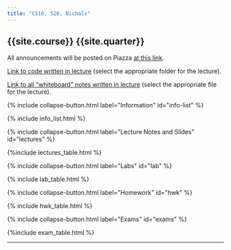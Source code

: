 ```yaml
---
title: "CS16, S20, Nichols"
---
```


## {{site.course}} {{site.quarter}}

All announcements will be posted on Piazza [at this link](https://piazza.com/ucsb/spring2020/cs16nichols).

[Link to code written in lecture](https://github.com/ucsb-cs16-s20-nichols/code-from-class) (select the appropriate folder for the lecture).

[Link to all "whiteboard" notes written in lecture](https://1drv.ms/u/s!AlgIeD1urAgmgRIKqNrjfkBCWW45?e=m4Gdxj) (select the appropriate file for the lecture).

{% include collapse-button.html label="Information" id="info-list" %}

<div class="collapse" id="info-list">
 <div class="card card-body">
  {% include info_list.html %}
 </div>
</div>


{% include collapse-button.html label="Lecture Notes and Slides" id="lectures" %}
<div class="collapse" id="lectures">
 <div class="card card-body" markdown="1">
   {%include lectures_table.html %}
 </div>
</div>



{% include collapse-button.html label="Labs" id="lab" %}
<div class="collapse" id="lab">
 <div class="card card-body">
  {% include lab_table.html %}
 </div>
</div>

{% include collapse-button.html label="Homework" id="hwk" %}
<div class="collapse" id="hwk">
 <div class="card card-body">
  {% include hwk_table.html %}
 </div>
</div>



{% include collapse-button.html label="Exams" id="exams" %}
<div class="collapse" id="exams">
 <div class="card card-body">
  {%include exam_table.html %}
 </div>
</div>

---

